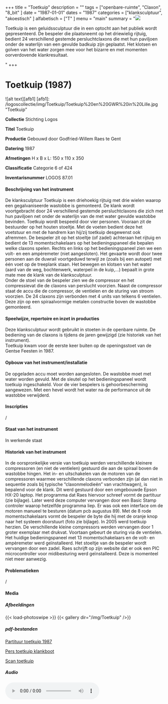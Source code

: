 ﻿+++
title = "Toetkuip"
description = ""
tags = ["openbare-ruimte", "Claxon", "8_bit"
]
date = "1987-01-01"
dates = "1987"
categories = ["klanksculptuur", "akoestisch" 
]
alfabetisch = ["T"
]
menu = "main"
summary = "<a href='/logoscollectie/1987/toetkuip'><img src='/logoscollectie/img/Toetkuip/Toetkuip%20en%20GWR%20in%20Lille.jpg'></a><p>Toetkuip is een geluidssculptuur die in een optocht aan het publiek wordt gepresenteerd. De bespeler die plaatsneemt op het driewielig rijtuig, bedient 24 verschillend gestemde persluchtclaxons die met hun paviljoen onder de waterlijn van een gevulde badkuip zijn geplaatst. Het klotsen en golven van het water zorgen mee voor het  bizarre en met momenten oorverdovende klankresultaat.</p>"
+++

# Toetkuip (1987)

![alt text][afb1]
[afb1]: /logoscollectie/img/Toetkuip/Toetkuip%20en%20GWR%20in%20Lille.jpg "Toetkuip"

**Collectie**
Stichting Logos

**Titel**
Toetkuip

**Productie**
Gebouwd door Godfried-Willem Raes te Gent

**Datering**
1987

**Afmetingen**
H x B x L: 150 x 110 x 350

**Classificatie**
Categorie 6 of 424

**Inventarisnummer**
LOGOS 87.01

#### Beschrijving van het instrument
De klanksculptuur Toetkuip is een driehoekig rijtuig met drie wielen waarop een gegalvaniseerde wastobbe is gemonteerd. De klank wordt voortgebracht door 24 verschillend gestemde persluchtclaxons die zich met hun paviljoen net onder de waterlijn van de met water gevulde wastobbe bevinden. Toetkuip wordt bespeeld door vier personen. Vooraan zit de bestuurder op het houten stoeltje. Met de voeten bedient deze het voetstuur en met de handrem kan hij/zij toetkuip desgewenst ook afremmen. De bespeler zit op het stoeltje (of zadel) achteraan het rijtuig en bedient de 13 momentschakelaars op het bedieningspaneel  die bepalen welke claxons spelen. Rechts en links op het bedieningspaneel zien we een volt- en een ampèremeter (niet aangesloten). Het gevaarte wordt door twee personen aan de duwrail voortgeduwd terwijl ze (zoals bij een autopet) met één voet op de treeplank staan. Het bewegen en klotsen van het water (aard van de weg, bochtenwerk, waterpeil in de kuip,…) bepaalt in grote mate mee de klank van de klanksculptuur.   
Onder de stoel van de bespeler zien we de compressor en het compressievat die de claxons van perslucht voorzien. Naast de compressor staat de accu die de compressor, de ventielen en de sturing van stroom voorzien. De 24 claxons zijn verbonden met 4 units van telkens 6 ventielen. Deze zijn op een spiraalvormige metalen constructie boven de wastobbe gemonteerd.   

#### Speelwijze, repertoire en inzet in producties
Deze klanksculptuur wordt gebruikt in stoeten in de openbare ruimte. De bediening van de claxons is tijdens de jaren gewijzigd (zie historiek van het instrument).  
Toetkuip kwam voor de eerste keer buiten op de openingsstoet van de Gentse Feesten in 1987.

#### Opbouw van het instrument/installatie
De opgeladen accu moet worden aangesloten. De wastobbe moet met water worden gevuld. Met de sleutel op het bedieningspaneel wordt toetkuip ingeschakeld. Voor de vier bespelers is gehoorbescherming aangewezen.
Met een hevel wordt het water na de performance uit de wastobbe verwijderd.

#### Inscripties
/

#### Staat van het instrument
In werkende staat 

#### Historiek van het instrument
In de oorspronkelijke versie van toetkuip werden verschillende kleinere compressoren (en niet de ventielen) gestuurd die aan de spiraal boven de wastobbe hingen. Het in- en uitschakelen van de motoren van de compressoren waarmee verschillende claxons verbonden zijn (al dan niet in sequentie zoals bij typische “claxonmelodieën” van vrachtwagen), is bepalend voor de klank. Dit werd gestuurd door een omgebouwde Epson HX-20 laptop. Het programma dat Raes hiervoor schreef vormt de partituur (zie bijlage). Later werd deze computer vervangen door een Basic Stamp controler waarop hetzelfde programma liep. Er was ook een interface om de motoren manueel te besturen (datum pcb augustus 89). Met de 8 rode momentschakelaars vormt de bespeler de byte die hij met de oranje knop naar het systeem doorstuurt (foto zie bijlage).
In 2005 werd toetkuip herzien. De verschillende kleine compressors werden vervangen door 1 groter exemplaar met drukvat. Voortaan gebeurt de sturing via de ventielen. Het huidige bedieningspaneel met 13 momentschakelaars en de volt- en ampèremeter werd geïnstalleerd. Het stoeltje van de bespeler wordt vervangen door een zadel. Raes schrijft op zijn website dat er ook een PIC microcontroller voor midibesturing werd geïnstalleerd. Deze is momenteel niet meer aanwezig. 

#### Problematieken
/

#### Media
##### Afbeeldingen
{{< load-photoswipe >}}
{{< gallery dir="/img/Toetkuip" />}}

##### pdf-bestanden
[Partituur toetkuip 1987](/logoscollectie/pdf/Toetkuip/Partituur_toetkuip_1987.pdf)

[Pers toetkuip klankboot](/logoscollectie/pdf/Toetkuip/Pers_toetkuip_klankboot.pdf)

[Scan toetkuip](/logoscollectie/pdf/Toetkuip/Scan_toetkuip.pdf)

##### Audio
<audio controls>
<source src="/logoscollectie/audio/Toetkuip/toetkuip.wav" type="audio/x-wav">
<source src="/logoscollectie/audio/Toetkuip/toetkuip.wav" type="audio/wav">
Your browser doesn't support HTML5 audio. Here is a <a href="/logoscollectie/audio/Toetkuip/toetkuip.wav">link to the audio</a> instead.
</audio>